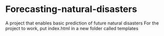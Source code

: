 # Forecasting-natural-disasters
A project that enables basic prediction of future natural disasters
For the project to work, put index.html in a new folder called templates
